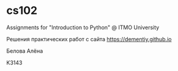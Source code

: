 # cs102
Assignments for "Introduction to Python" @ ITMO University

Решения практических работ с сайта <https://dementiy.github.io>

Белова Алёна

K3143
